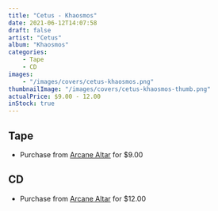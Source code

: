 ```yaml
---
title: "Cetus - Khaosmos"
date: 2021-06-12T14:07:58
draft: false
artist: "Cetus"
album: "Khaosmos"
categories:
    - Tape
    - CD
images:
    - "/images/covers/cetus-khaosmos.png"
thumbnailImage: "/images/covers/cetus-khaosmos-thumb.png"
actualPrice: $9.00 - 12.00
inStock: true
---
```


## Tape
* Purchase from [Arcane Altar](https://arcanealtar.bigcartel.com/product/cetus-khaosmos-tape) for $9.00
## CD
* Purchase from [Arcane Altar](https://arcanealtar.bigcartel.com/product/cetus-khaosmos-cd) for $12.00
